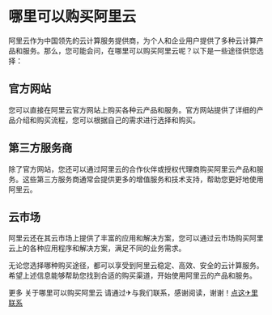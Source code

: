 # 哪里可以购买阿里云

阿里云作为中国领先的云计算服务提供商，为个人和企业用户提供了多种云计算产品和服务。那么，您可能会问，在哪里可以购买阿里云呢？以下是一些途径供您选择：

## 官方网站

您可以直接在阿里云官方网站上购买各种云产品和服务。官方网站提供了详细的产品介绍和购买流程，您可以根据自己的需求进行选择和购买。

## 第三方服务商

除了官方网站，您还可以通过阿里云的合作伙伴或授权代理商购买阿里云产品和服务。这些第三方服务商通常会提供更多的增值服务和技术支持，帮助您更好地使用阿里云。

## 云市场

阿里云还在其云市场上提供了丰富的应用和解决方案，您可以通过云市场购买阿里云上的各种应用程序和解决方案，满足不同的业务需求。

无论您选择哪种购买途径，都可以享受到阿里云稳定、高效、安全的云计算服务。希望上述信息能够帮助您找到合适的购买渠道，开始使用阿里云的产品和服务。

更多 关于哪里可以购买阿里云 请通过✈与我们联系，感谢阅读，谢谢！[点这✈里联系](https://add.k02.cc)